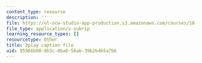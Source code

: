```yaml
---
content_type: resource
description: ''
file: https://ol-ocw-studio-app-production.s3.amazonaws.com/courses/18-03sc-differential-equations-fall-2011/95966b080b3c0ba856ab39b2b465a7b6_z-meBrqcy_I.srt
file_type: application/x-subrip
learning_resource_types: []
resourcetype: Other
title: 3play caption file
uid: 95966b08-0b3c-0ba8-56ab-39b2b465a7b6
---
```

